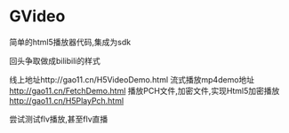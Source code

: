 # GVideo
简单的html5播放器代码,集成为sdk

回头争取做成bilibili的样式

线上地址http://gao11.cn/H5VideoDemo.html
流式播放mp4demo地址 http://gao11.cn/FetchDemo.html
播放PCH文件,加密文件,实现Html5加密播放 http://gao11.cn/H5PlayPch.html

尝试测试flv播放,甚至flv直播